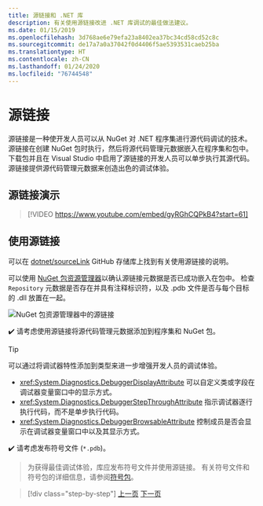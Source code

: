 ```yaml
---
title: 源链接和 .NET 库
description: 有关使用源链接改进 .NET 库调试的最佳做法建议。
ms.date: 01/15/2019
ms.openlocfilehash: 3d768ae6e79efa23a8402ea37bc34cd58cd52c8c
ms.sourcegitcommit: de17a7a0a37042f0d4406f5ae5393531caeb25ba
ms.translationtype: HT
ms.contentlocale: zh-CN
ms.lasthandoff: 01/24/2020
ms.locfileid: "76744548"
---
```

# <a name="source-link"></a>源链接

源链接是一种使开发人员可以从 NuGet 对 .NET 程序集进行源代码调试的技术。 源链接在创建 NuGet 包时执行，然后将源代码管理元数据嵌入在程序集和包中。 下载包并且在 Visual Studio 中启用了源链接的开发人员可以单步执行其源代码。 源链接提供源代码管理元数据来创造出色的调试体验。

## <a name="source-link-demo"></a>源链接演示

> [!VIDEO https://www.youtube.com/embed/gyRGhCQPkB4?start=61]

## <a name="using-source-link"></a>使用源链接

可以在 [dotnet/sourceLink](https://github.com/dotnet/sourcelink/blob/master/README.md) GitHub 存储库上找到有关使用源链接的说明。

可以使用 [NuGet 包资源管理器](https://github.com/NuGetPackageExplorer/NuGetPackageExplorer)以确认源链接元数据是否已成功嵌入在包中。 检查 `Repository` 元数据是否存在并具有注释标识符，以及 .pdb 文件是否与每个目标的 .dll 放置在一起。

![NuGet 包资源管理器中的源链接](./media/sourcelink/nuget-package-explorer-sourcelink.png "NuGet 包资源管理器中的源链接")

✔️ 请考虑使用源链接将源代码管理元数据添加到程序集和 NuGet 包。

> [!TIP]
> 可以通过将调试器特性添加到类型来进一步增强开发人员的调试体验。
>
> * <xref:System.Diagnostics.DebuggerDisplayAttribute> 可以自定义类或字段在调试器变量窗口中的显示方式。
> * <xref:System.Diagnostics.DebuggerStepThroughAttribute> 指示调试器逐行执行代码，而不是单步执行代码。
> * <xref:System.Diagnostics.DebuggerBrowsableAttribute> 控制成员是否会显示在调试器变量窗口中以及其显示方式。

✔️ 请考虑发布符号文件 (`*.pdb`)。

> 为获得最佳调试体验，库应发布符号文件并使用源链接。 有关符号文件和符号包的详细信息，请参阅[符号包](./nuget.md#symbol-packages)。

>[!div class="step-by-step"]
>[上一页](dependencies.md)
>[下一页](publish-nuget-package.md)
